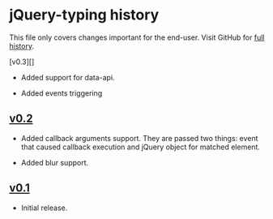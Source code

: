 jQuery-typing history
=====================


This file only covers changes important for the end-user.  Visit GitHub
for [full history][].

  [full history]: http://github.com/narfdotpl/jquery-typing/commits/master

[v0.3][]

  - Added support for data-api.

  - Added events triggering

[v0.2][]
--------

  - Added callback arguments support.  They are passed two things: event
    that caused callback execution and jQuery object for matched element.

  - Added blur support.


[v0.1][]
--------

  - Initial release.


  [v0.2]: http://github.com/narfdotpl/jquery-typing/compare/v0.1.0...v0.2.0
  [v0.1]: http://github.com/narfdotpl/jquery-typing/compare/c4b8c10...v0.1.0
